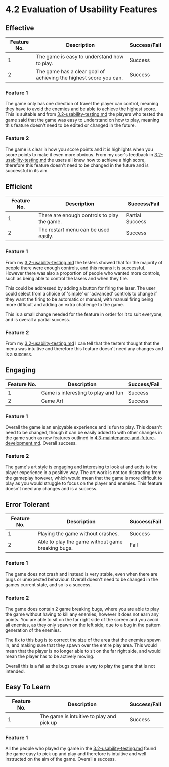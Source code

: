 # 4.2 Evaluation of Usability Features

## Effective

| Feature No. | Description                                                       | Success/Fail |
| ----------- | ----------------------------------------------------------------- | ------------ |
| 1           | The game is easy to understand how to play.                       | Success      |
| 2           | The game has a clear goal of achieving the highest score you can. | Success      |

### Feature 1

The game only has one direction of travel the player can control, meaning they have to avoid the enemies and be able to achieve the highest score. This is suitable and from [3.2-usability-testing.md](../3-testing/3.2-usability-testing.md "mention") the players who tested the game said that the game was easy to understand on how to play, meaning this feature doesn't need to be edited or changed in the future.

### Feature 2

The game is clear in how you score points and it is highlights when you score points to make it even more obvious. From my user's feedback in [3.2-usability-testing.md](../3-testing/3.2-usability-testing.md "mention") the users all knew how to achieve a high score, therefore this feature doesn't need to be changed in the future and is successful in its aim.&#x20;

## Efficient

| Feature No. | Description                                  | Success/Fail    |
| ----------- | -------------------------------------------- | --------------- |
| 1           | There are enough controls to play the game.  | Partial Success |
| 2           | The restart menu can be used easily.         | Success         |

### Feature 1

From my [3.2-usability-testing.md](../3-testing/3.2-usability-testing.md "mention") the testers showed that for the majority of people there were enough controls, and this means it is successful. However there was also a proportion of people who wanted more controls, such as being able to control the lasers and when they fire.&#x20;

This could be addressed by adding a button for firing the laser. The user could select from a choice of 'simple' or 'advanced' controls to change if they want the firing to be automatic or manual, with manual firing being more difficult and adding an extra challenge to the game.&#x20;

This is a small change needed for the feature in order for it to suit everyone, and is overall a partial success.&#x20;

### Feature 2

From my [3.2-usability-testing.md](../3-testing/3.2-usability-testing.md "mention") I can tell that the testers thought that the menu was intuitive and therefore this feature doesn't need any changes and is a success.&#x20;

## Engaging

| Feature No. | Description                          | Success/Fail |
| ----------- | ------------------------------------ | ------------ |
| 1           | Game is interesting to play and fun  | Success      |
| 2           | Game Art                             | Success      |

### Feature 1

Overall the game is an enjoyable experience and is fun to play. This doesn't need to be changed, though it can be easily added to with other changes in the game such as new features outlined in [4.3-maintenance-and-future-development.md](4.3-maintenance-and-future-development.md "mention"). Overall success.&#x20;

### Feature 2

The game's art style is engaging and interesing to look at and adds to the player experience in a positive way. The art work is not too distracting from the gameplay however, which would mean that the game is more difficult to play as you would struggle to focus on the player and enemies. This feature doesn't need any changes and is a success.&#x20;

## Error Tolerant

| Feature No. | Description                                       | Success/Fail |
| ----------- | ------------------------------------------------- | ------------ |
| 1           | Playing the game without crashes.                 | Success      |
| 2           | Able to play the game without game breaking bugs. | Fail         |

### Feature 1

The game does not crash and instead is very stable, even when there are bugs or unexpected behaviour. Overall doesn't need to be changed in the games current state, and so is a success.

### Feature 2

The game does contain 2 game breaking bugs, where you are able to play the game without having to kill any enemies, however it does not earn any points. You are able to sit on the far right side of the screen and you avoid all enemies, as they only spawn on the left side, due to a bug in the pattern generation of the enemies.&#x20;

The fix to this bug is to correct the size of the area that the enemies spawn in, and making sure that they spawn over the entire play area. This would mean that the player is no longer able to sit on the far right side, and would mean the player has to be actively moving.&#x20;

Overall this is a fail as the bugs create a way to play the game that is not intended.&#x20;

## Easy To Learn

| Feature No. | Description                               | Success/Fail |
| ----------- | ----------------------------------------- | ------------ |
| 1           | The game is intuitive to play and pick up | Success      |

### Feature 1

All the people who played my game in the [3.2-usability-testing.md](../3-testing/3.2-usability-testing.md "mention") found the game easy to pick up and play and therefore is intuitive and well instructed on the aim of the game. Overall a success.&#x20;
